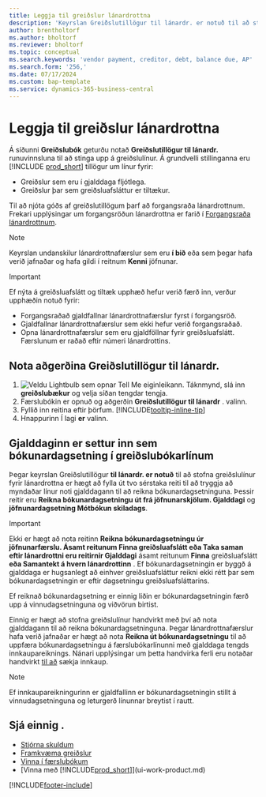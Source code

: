 ```yaml
---
title: Leggja til greiðslur lánardrottna
description: 'Keyrslan Greiðslutillögur til lánardr. er notuð til að stofna greiðslulínur fyrir lánardrottna, byggt á gjalddögum og greiðsluafslætti.'
author: brentholtorf
ms.author: bholtorf
ms.reviewer: bholtorf
ms.topic: conceptual
ms.search.keywords: 'vendor payment, creditor, debt, balance due, AP'
ms.search.form: '256,'
ms.date: 07/17/2024
ms.custom: bap-template
ms.service: dynamics-365-business-central
---
```


# Leggja til greiðslur lánardrottna

Á síðunni **Greiðslubók** geturðu notað **Greiðslutillögur til lánardr.** runuvinnsluna til að stinga upp á greiðslulínur. Á grundvelli stillinganna eru [!INCLUDE [prod_short](includes/prod_short.md)]  tillögur um línur fyrir:

- Greiðslur sem eru í gjalddaga fljótlega.
- Greiðslur þar sem greiðsluafsláttur er tiltækur.

Til að njóta góðs af greiðslutillögum þarf að forgangsraða lánardrottnum. Frekari upplýsingar um forgangsröðun lánardrottna er farið í [Forgangsraða lánardrottnum](purchasing-how-prioritize-vendors.md).  

> [!NOTE]  
> Keyrslan undanskilur lánardrottnafærslur sem eru **í bið** eða sem þegar hafa verið jafnaðar og hafa gildi í reitnum **Kenni** jöfnunar.  

> [!IMPORTANT]  
> Ef nýta á greiðsluafslátt og tiltæk upphæð hefur verið færð inn, verður upphæðin notuð fyrir:  
>
> * Forgangsraðað gjaldfallnar lánardrottnafærslur fyrst í forgangsröð.
> * Gjaldfallnar lánardrottnafærslur sem ekki hefur verið forgangsraðað.  
> * Opna lánardrottnafærslur sem eru gjaldföllnar fyrir greiðsluafslátt. Færslunum er raðað eftir númeri lánardrottins.  

## Nota aðgerðina Greiðslutillögur til lánardr.

1.  ![Veldu Lightbulb sem opnar Tell Me eiginleikann.](media/ui-search/search_small.png "Segðu mér hvað þú vilt gera") Táknmynd, slá inn **greiðslubækur** og velja síðan tengdar tengja.  
2. Færslubókin er opnuð og aðgerðin **Greiðslutillögur til lánardr** . valinn.  
3. Fyllið inn reitina eftir þörfum. [!INCLUDE[tooltip-inline-tip](includes/tooltip-inline-tip_md.md)]  
4. Hnappurinn Í lagi **er** valinn.  

## Gjalddaginn er settur inn sem bókunardagsetning í greiðslubókarlínum

Þegar keyrslan Greiðslutillögur **til lánardr. er notuð** til að stofna greiðslulínur fyrir lánardrottna er hægt að fylla út tvo sérstaka reiti til að tryggja að myndaðar línur noti gjalddagann til að reikna bókunardagsetninguna. Þessir reitir eru **Reikna bókunardagsetningu út frá jöfnunarskjölum. Gjalddagi** og **jöfnunardagsetning Mótbókun skiladags**.  

> [!IMPORTANT]  
> Ekki er hægt að nota reitinn **Reikna bókunardagsetningu úr jöfnunarfærslu. Ásamt reitunum Finna greiðsluafslátt eða Taka saman eftir lánardrottni eru reitirnir Gjalddagi** ásamt reitunum **Finna** greiðsluafslátt **eða Samantekt á hvern lánardrottinn** . Ef bókunardagsetningin er byggð á gjalddaga er hugsanlegt að einhver greiðsluafsláttur reikni ekki rétt þar sem bókunardagsetningin er eftir dagsetningu greiðsluafsláttarins.  

Ef reiknað bókunardagsetning er einnig liðin er bókunardagsetningin færð upp á vinnudagsetninguna og viðvörun birtist.  

Einnig er hægt að stofna greiðslulínur handvirkt með því að nota gjalddagann til að reikna bókunardagsetninguna. Þegar lánardrottnafærslur hafa verið jafnaðar er hægt að nota **Reikna út bókunardagsetningu** til að uppfæra bókunardagsetningu á færslubókarlínunni með gjalddaga tengds innkaupareiknings. Nánari upplýsingar um þetta handvirka ferli eru notaðar handvirkt [til að](payables-how-apply-purchase-transactions-manually.md) sækja innkaup.  

> [!NOTE]  
> Ef innkaupareikningurinn er gjaldfallinn er bókunardagsetningin stillt á vinnudagsetninguna og leturgerð línunnar breytist í rautt.  

## Sjá einnig .

- [Stjórna skuldum](payables-manage-payables.md)  
- [Framkvæma greiðslur](payables-make-payments.md)  
- [Vinna í færslubókum](ui-work-general-journals.md)  
- [Vinna með [!INCLUDE[prod_short](includes/prod_short.md)]](ui-work-product.md)  

[!INCLUDE[footer-include](includes/footer-banner.md)]
